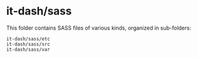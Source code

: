 # it-dash/sass

This folder contains SASS files of various kinds, organized in sub-folders:

    it-dash/sass/etc
    it-dash/sass/src
    it-dash/sass/var
